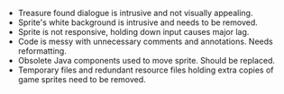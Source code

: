 * Treasure found dialogue is intrusive and not visually appealing.
* Sprite's white background is intrusive and needs to be removed.
* Sprite is not responsive, holding down input causes major lag.
* Code is messy with unnecessary comments and annotations. Needs reformatting.
* Obsolete Java components used to move sprite. Should be replaced.
* Temporary files and redundant resource files holding extra copies of game sprites need to be removed.
